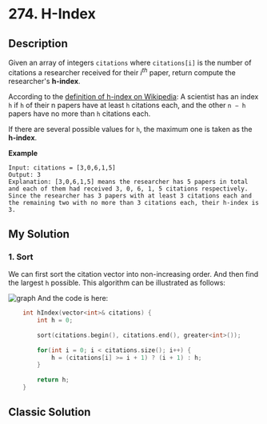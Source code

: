 # 274. H-Index
## Description
Given an array of integers `citations` where `citations[i]` is the number of citations a researcher received for their $i^{th}$ paper, return compute the researcher's **h-index**.

According to the [definition of h-index on Wikipedia](https://en.wikipedia.org/wiki/H-index): A scientist has an index `h` if `h` of their n papers have at least `h` citations each, and the other `n − h` papers have no more than `h` citations each.

If there are several possible values for `h`, the maximum one is taken as the **h-index**.

**Example**
```
Input: citations = [3,0,6,1,5]
Output: 3
Explanation: [3,0,6,1,5] means the researcher has 5 papers in total and each of them had received 3, 0, 6, 1, 5 citations respectively.
Since the researcher has 3 papers with at least 3 citations each and the remaining two with no more than 3 citations each, their h-index is 3.
```

## My Solution
### 1. Sort
We can first sort the citation vector into non-increasing order. And then find the largest `h` possible. This algorithm can be illustrated as follows:

![graph](https://en.wikipedia.org/wiki/File:H-index-en.svg)
And the code is here:

```C++
    int hIndex(vector<int>& citations) {
        int h = 0;
        
        sort(citations.begin(), citations.end(), greater<int>());
        
        for(int i = 0; i < citations.size(); i++) {
            h = (citations[i] >= i + 1) ? (i + 1) : h;
        }
        
        return h;
    }
```
## Classic Solution
